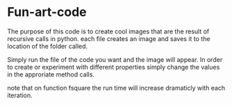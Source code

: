 # Fun-art-code

The purpose of this code is to create cool images that are the result of recursive calls in python.
each file creates an image and saves it to the location of the folder called. 

Simply run the file of the code you want and the image will appear. In order to create or experiment with different properties simply change the values in the approriate method calls.

note that on function fsquare the run time will increase dramaticly with each iteration.

